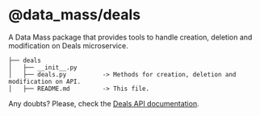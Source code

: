 # @data_mass/deals
A Data Mass package that provides tools to handle creation, deletion and modification on Deals microservice.

```
├── deals
│   ├── __init__.py
│   ├── deals.py          -> Methods for creation, deletion and modification on API.
│   ├── README.md         -> This file.
```
Any doubts? Please, check the [Deals API documentation](https://services-sit.bees-platform.dev/api/deal-relay/swagger-ui.html).
